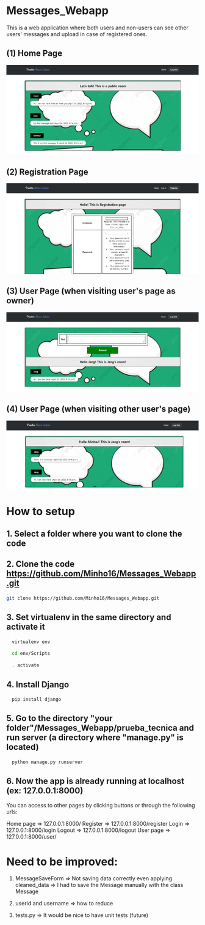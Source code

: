# Messages_Webapp

This is a web application where both users and non-users can see other users' messages and upload in case of registered ones.


## (1) Home Page
![alt text](https://github.com/Minho16/Messages_Webapp/blob/main/image1.PNG?raw=true)

## (2) Registration Page
![alt text](https://github.com/Minho16/Messages_Webapp/blob/main/image2.PNG?raw=true)

## (3) User Page (when visiting user's page as owner) 
![alt text](https://github.com/Minho16/Messages_Webapp/blob/main/image3.PNG?raw=true)

## (4) User Page (when visiting other user's page)
![alt text](https://github.com/Minho16/Messages_Webapp/blob/main/image4.PNG?raw=true)

# How to setup

## 1. Select a folder where you want to clone the code

## 2. Clone the code https://github.com/Minho16/Messages_Webapp.git

  ```sh
  git clone https://github.com/Minho16/Messages_Webapp.git
  ```

## 3. Set virtualenv in the same directory and activate it

```sh
  virtualenv env
  ```

```sh
  cd env/Scripts
  ```

```sh
  . activate
  ```

## 4. Install Django 

```sh
  pip install django
  ```

## 5. Go to the directory "your folder"/Messages_Webapp/prueba_tecnica and run server (a directory where "manage.py" is located)

```sh
  python manage.py runserver
  ```


## 6. Now the app is already running at localhost (ex: 127.0.0.1:8000)

You can access to other pages by clicking buttons or through the following urls:

Home page => 127.0.0.1:8000/
Register	=> 127.0.0.1:8000/register
Login		  => 127.0.0.1:8000/login
Logout		=> 127.0.0.1:8000/logout
User page => 127.0.0.1:8000/user/<username>
  

# Need to be improved: 

1. MessageSaveForm => Not saving data correctly even applying cleaned_data
	=> I had to save the Message manually with the class Message

2. userid and username => how to reduce

3. tests.py => It would be nice to have unit tests (future)

